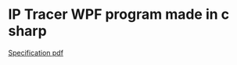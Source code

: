 # IP Tracer WPF program made in c sharp

[Specification pdf](https://github.com/xentare/WinHarj/blob/master/winohjspeksi.pdf)
